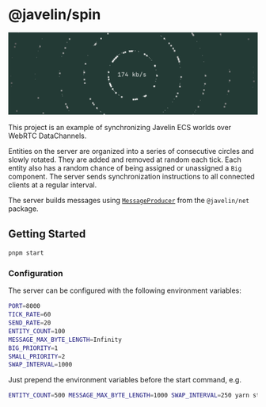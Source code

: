 # @javelin/spin

![](./screenshot.png)

This project is an example of synchronizing Javelin ECS worlds over WebRTC DataChannels.

Entities on the server are organized into a series of consecutive circles and slowly rotated. They are added and removed at random each tick. Each entity also has a random chance of being assigned or unassigned a `Big` component. The server sends synchronization instructions to all connected clients at a regular interval.

The server builds messages using [`MessageProducer`](https://javelin.games/networking/message-producer/) from the `@javelin/net` package.

## Getting Started

```sh
pnpm start
```

### Configuration

The server can be configured with the following environment variables:

```sh
PORT=8000
TICK_RATE=60
SEND_RATE=20
ENTITY_COUNT=100
MESSAGE_MAX_BYTE_LENGTH=Infinity
BIG_PRIORITY=1
SMALL_PRIORITY=2
SWAP_INTERVAL=1000
```

Just prepend the environment variables before the start command, e.g.

```sh
ENTITY_COUNT=500 MESSAGE_MAX_BYTE_LENGTH=1000 SWAP_INTERVAL=250 yarn start
```
